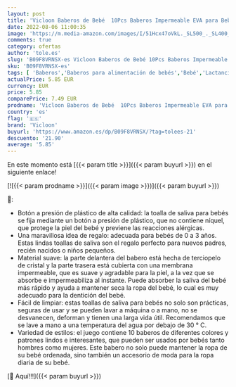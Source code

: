 ```yaml
---
layout: post
title: 'Vicloon Baberos de Bebé  10Pcs Baberos Impermeable EVA para Bebé Ajuste para recién nacidos y niños pequeños unisex de 0 a 36 meses'
date: 2022-08-06 11:00:35
image: 'https://m.media-amazon.com/images/I/51Hcx47oVkL._SL500_._SL400_.jpg'
comments: true
category: ofertas
author: 'tole.es'
slug: 'B09F8VRNSX-es Vicloon Baberos de Bebé 10Pcs Baberos Impermeable EVA para...'
sku: 'B09F8VRNSX-es'
tags: [ 'Baberos','Baberos para alimentación de bebés','Bebé','Lactancia y alimentación','bebé','nacido','recién','vicloon','🇪🇸', ]
actualPrice: 5.85 EUR
currency: EUR
price: 5.85
comparePrice: 7.49 EUR
prodname: 'Vicloon Baberos de Bebé  10Pcs Baberos Impermeable EVA para Bebé Ajuste para recién nacidos y niños pequeños unisex de 0 a 36 meses'
country: 'es'
flag: '🇪🇸'
brand: 'Vicloon'
buyurl: 'https://www.amazon.es/dp/B09F8VRNSX/?tag=tolees-21'
descuento: '21.90'
average: '5.85'
---
```


En este momento está [{{< param title >}}]({{< param buyurl >}}) en el siguiente enlace!

[![{{< param prodname >}}]({{< param image >}})]({{< param buyurl >}})

🔎:

- Botón a presión de plástico de alta calidad: la toalla de saliva para bebés se fija mediante un botón a presión de plástico, que no contiene níquel, que protege la piel del bebé y previene las reacciones alérgicas.
- Una maravillosa idea de regalo: adecuada para bebés de 0 a 3 años. Estas lindas toallas de saliva son el regalo perfecto para nuevos padres, recién nacidos o niños pequeños.
- Material suave: la parte delantera del babero está hecha de terciopelo de cristal y la parte trasera está cubierta con una membrana impermeable, que es suave y agradable para la piel, a la vez que se absorbe e impermeabiliza al instante. Puede absorber la saliva del bebé más rápido y ayuda a mantener seca la ropa del bebé, lo cual es muy adecuado para la dentición del bebé.
- Fácil de limpiar: estas toallas de saliva para bebés no solo son prácticas, seguras de usar y se pueden lavar a máquina o a mano, no se desvanecen, deforman y tienen una larga vida útil. Recomendamos que se lave a mano a una temperatura del agua por debajo de 30 ° C.
- Variedad de estilos: el juego contiene 10 baberos de diferentes colores y patrones lindos e interesantes, que pueden ser usados ​​por bebés tanto hombres como mujeres. Este babero no solo puede mantener la ropa de su bebé ordenada, sino también un accesorio de moda para la ropa diaria de su bebé.

[🛒 Aquí!!!]({{< param buyurl >}})
